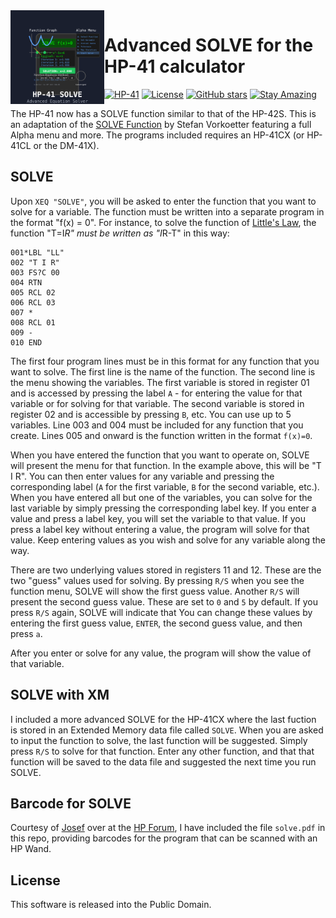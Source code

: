 <img src="img/hp41_solve_logo.svg" align="left" width="150" height="150" alt="HP-41 SOLVE Logo">

# Advanced SOLVE for the HP-41 calculator

[![HP-41](https://img.shields.io/badge/HP--41-Calculator-orange)](https://en.wikipedia.org/wiki/HP-41C)
[![License](https://img.shields.io/badge/License-Public%20Domain-brightgreen.svg)](https://unlicense.org/)
[![GitHub stars](https://img.shields.io/github/stars/isene/hp-41_solve.svg)](https://github.com/isene/hp-41_solve/stargazers)
[![Stay Amazing](https://img.shields.io/badge/Stay-Amazing-blue.svg)](https://isene.org)

The HP-41 now has a SOLVE function similar to that of the HP-42S. This is an adaptation of the [SOLVE Function](https://www.hpmuseum.org/software/41solvr.htm) by Stefan Vorkoetter featuring a full Alpha menu and more. The programs included requires an HP-41CX (or HP-41CL or the DM-41X).

## SOLVE
Upon `XEQ "SOLVE"`, you will be asked to enter the function that you want to solve for a variable. The function must be written into a separate program in the format "f(x) = 0". For instance, to solve the function of [Little's Law](https://github.com/isene/hp-41_LittlesLaw), the function "T=I*R" must be written as "I*R-T" in this way:

```
001*LBL "LL"
002 "T I R"
003 FS?C 00
004 RTN
005 RCL 02
006 RCL 03
007 *
008 RCL 01
009 -
010 END 

```
The first four program lines must be in this format for any function that you want to solve. The first line is the name of the function. The second line is the menu showing the variables. The first variable is stored in register 01 and is accessed by pressing the label `A` - for entering the value for that variable or for solving for that variable. The second variable is stored in register 02 and is accessible by pressing `B`, etc. You can use up to 5 variables. Line 003 and 004 must be included for any function that you create. Lines 005 and onward is the function written in the format `f(x)=0`.

When you have entered the function that you want to operate on, SOLVE will present the menu for that function. In the example above, this will be "T I R". You can then enter values for any variable and pressing the corresponding label (`A` for the first variable, `B` for the second variable, etc.). When you have entered all but one of the variables, you can solve for the last variable by simply pressing the corresponding label key. If you enter a value and press a label key, you will set the variable to that value. If you press a label key without entering a value, the program will solve for that value. Keep entering values as you wish and solve for any variable along the way.

There are two underlying values stored in registers 11 and 12. These are the two "guess" values used for solving. By pressing `R/S` when you see the function menu, SOLVE will show the first guess value. Another `R/S` will present the second guess value. These are set to `0` and `5` by default. If you press `R/S` again, SOLVE will indicate that You can change these values by entering the first guess value, `ENTER`, the second guess value, and then press `a`.

After you enter or solve for any value, the program will show the value of that variable.

## SOLVE with XM
I included a more advanced SOLVE for the HP-41CX where the last fuction is stored in an Extended Memory data file called `SOLVE`. When you are asked to input the function to solve, the last function will be suggested. Simply press `R/S` to solve for that function. Enter any other function, and that that function will be saved to the data file and suggested the next time you run SOLVE.

## Barcode for SOLVE
Courtesy of [Josef](https://www.hpmuseum.org/forum/user-13142.html) over at the [HP Forum](https://www.hpmuseum.org/forum/), I have included the file `solve.pdf` in this repo, providing barcodes for the program that can be scanned with an HP Wand.

## License
This software is released into the Public Domain.

